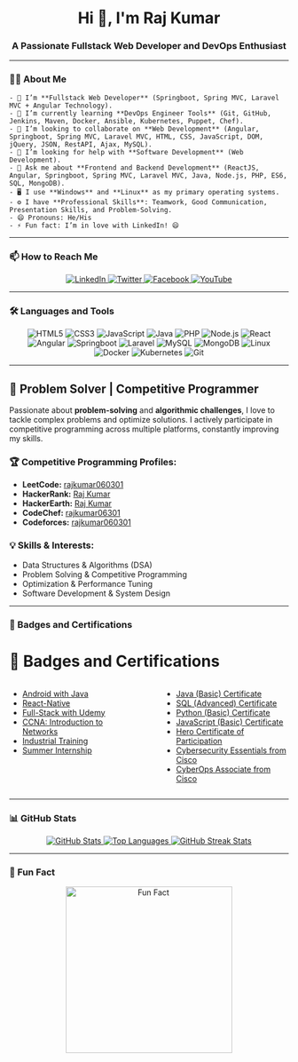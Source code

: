 <h1 align="center">Hi 👋, I'm Raj Kumar</h1>
<h3 align="center">A Passionate Fullstack Web Developer and DevOps Enthusiast</h3>

---

   ### **👨‍💻 About Me**
    - 🔭 I’m **Fullstack Web Developer** (Springboot, Spring MVC, Laravel MVC + Angular Technology).
    - 🌱 I’m currently learning **DevOps Engineer Tools** (Git, GitHub, Jenkins, Maven, Docker, Ansible, Kubernetes, Puppet, Chef).
    - 👯 I’m looking to collaborate on **Web Development** (Angular, Springboot, Spring MVC, Laravel MVC, HTML, CSS, JavaScript, DOM, jQuery, JSON, RestAPI, Ajax, MySQL).
    - 🤔 I’m looking for help with **Software Development** (Web Development).
    - 💬 Ask me about **Frontend and Backend Development** (ReactJS, Angular, Springboot, Spring MVC, Laravel MVC, Java, Node.js, PHP, ES6, SQL, MongoDB).
    - 🖥️ I use **Windows** and **Linux** as my primary operating systems.
    - ⚙️ I have **Professional Skills**: Teamwork, Good Communication, Presentation Skills, and Problem-Solving.
    - 😄 Pronouns: He/His
    - ⚡ Fun fact: I’m in love with LinkedIn! 😄


---


### **📫 How to Reach Me**
<div align="center">
    <a href="https://www.linkedin.com/in/rajkumar6301">
        <img src="https://img.shields.io/badge/LinkedIn-%230077B5.svg?style=for-the-badge&logo=linkedin&logoColor=white" alt="LinkedIn" />
    </a>
    <a href="https://twitter.com/rajkumar6301">
        <img src="https://img.shields.io/badge/Twitter-%231DA1F2.svg?style=for-the-badge&logo=twitter&logoColor=white" alt="Twitter" />
    </a>
    <a href="https://www.facebook.com/rajkumar060301">
        <img src="https://img.shields.io/badge/Facebook-%231877F2.svg?style=for-the-badge&logo=facebook&logoColor=white" alt="Facebook" />
    </a>
    <a href="https://www.youtube.com/channel/UCS0lo3ONuU_iWvOhYNlEksg">
        <img src="https://img.shields.io/badge/YouTube-%23FF0000.svg?style=for-the-badge&logo=youtube&logoColor=white" alt="YouTube" />
    </a>
</div>

---

### **🛠️ Languages and Tools**
<div align="center">
    <img src="https://img.shields.io/badge/HTML5-%23E34F26.svg?style=for-the-badge&logo=html5&logoColor=white" alt="HTML5" />
    <img src="https://img.shields.io/badge/CSS3-%231572B6.svg?style=for-the-badge&logo=css3&logoColor=white" alt="CSS3" />
    <img src="https://img.shields.io/badge/JavaScript-%23F7DF1E.svg?style=for-the-badge&logo=javascript&logoColor=black" alt="JavaScript" />
    <img src="https://img.shields.io/badge/Java-%23ED8B00.svg?style=for-the-badge&logo=java&logoColor=white" alt="Java" />
    <img src="https://img.shields.io/badge/PHP-%23777BB4.svg?style=for-the-badge&logo=php&logoColor=white" alt="PHP" />
    <img src="https://img.shields.io/badge/Node.js-%23339933.svg?style=for-the-badge&logo=node.js&logoColor=white" alt="Node.js" />
    <img src="https://img.shields.io/badge/React-%2320232a.svg?style=for-the-badge&logo=react&logoColor=%2361DAFB" alt="React" />
    <img src="https://img.shields.io/badge/Angular-%23DD0031.svg?style=for-the-badge&logo=angular&logoColor=white" alt="Angular" />
    <img src="https://img.shields.io/badge/Springboot-%236DB33F.svg?style=for-the-badge&logo=springboot&logoColor=white" alt="Springboot" />
    <img src="https://img.shields.io/badge/Laravel-%23FF2D20.svg?style=for-the-badge&logo=laravel&logoColor=white" alt="Laravel" />
    <img src="https://img.shields.io/badge/MySQL-%2300f.svg?style=for-the-badge&logo=mysql&logoColor=white" alt="MySQL" />
    <img src="https://img.shields.io/badge/MongoDB-%2347A248.svg?style=for-the-badge&logo=mongodb&logoColor=white" alt="MongoDB" />
    <img src="https://img.shields.io/badge/Linux-%23FCC624.svg?style=for-the-badge&logo=linux&logoColor=black" alt="Linux" />
    <img src="https://img.shields.io/badge/Docker-%232496ED.svg?style=for-the-badge&logo=docker&logoColor=white" alt="Docker" />
    <img src="https://img.shields.io/badge/Kubernetes-%23326CE5.svg?style=for-the-badge&logo=kubernetes&logoColor=white" alt="Kubernetes" />
    <img src="https://img.shields.io/badge/Git-%23F05032.svg?style=for-the-badge&logo=git&logoColor=white" alt="Git" />
</div>

---
## 🚀 Problem Solver | Competitive Programmer

Passionate about **problem-solving** and **algorithmic challenges**, I love to tackle complex problems and optimize solutions. I actively participate in competitive programming across multiple platforms, constantly improving my skills.

### 🏆 Competitive Programming Profiles:
- **LeetCode:** [rajkumar060301](https://leetcode.com/u/rajkumar060301/)
- **HackerRank:** [Raj Kumar](https://www.hackerrank.com/profile/_191500623)
- **HackerEarth:** [Raj Kumar](https://www.hackerearth.com/@raj.kumar_cs19)
- **CodeChef:** [rajkumar06301](https://www.codechef.com/users/rajkumar06301)
- **Codeforces:** [rajkumar060301](https://codeforces.com/rajkumar060301)

### 💡 Skills & Interests:
- Data Structures & Algorithms (DSA)
- Problem Solving & Competitive Programming
- Optimization & Performance Tuning
- Software Development & System Design
---

### **📜 Badges and Certifications**
# 📜 Badges and Certifications

<div style="display: flex; justify-content: space-between;">

<!-- Left Column -->
<div style="width: 45%;">

- [Android with Java](https://mdev.topscripts.in/rajkumar@team/rajkumar/documents/Android_certificate.pdf)
- [React-Native](https://mdev.topscripts.in/rajkumar@team/rajkumar/documents/jovac.png)
- [Full-Stack with Udemy](https://www.udemy.com/certificate/UC-53e73ef1-47bc-4229-963f-fb9caaa7b269/)
- [CCNA: Introduction to Networks](https://www.credly.com/badges/8df33c63-1ade-413c-af9f-d52a8e18848d)
- [Industrial Training](https://mdev.topscripts.in/rajkumar@team/rajkumar/documents/Industrial_training.pdf)
- [Summer Internship](https://mdev.topscripts.in/rajkumar@team/rajkumar/documents/Summer_Internship.pdf)

</div>
<!-- Right Column -->
<div style="width: 45%;">

- [Java (Basic) Certificate](https://www.hackerrank.com/certificates/8ef58c04260b)
- [SQL (Advanced) Certificate](https://www.hackerrank.com/certificates/6f7f2ac8b75c)
- [Python (Basic) Certificate](https://www.hackerrank.com/certificates/f4058367aa45)
- [JavaScript (Basic) Certificate](https://www.hackerrank.com/certificates/3d360bc16ef2)
- [Hero Certificate of Participation](https://unstop.com/certificate-preview/1516cef8-48f4-4d58-9c3c-3c6117b4da38)
- [Cybersecurity Essentials from Cisco](https://www.credly.com/badges/9d5b5f5c-6ed5-42b2-a6d7-c480157c2ebd)
- [CyberOps Associate from Cisco](https://www.credly.com/badges/a95bd9a3-c8e0-4f64-9a48-65c83b189a7c)

</div>

</div>

---

### **📊 GitHub Stats**
<div align="center">
    <a href="https://github.com/rajkumar060301">
        <img src="https://github-readme-stats.vercel.app/api?username=rajkumar060301&show_icons=true&theme=radical" alt="GitHub Stats" />
    </a>
    <a href="https://github.com/rajkumar060301">
        <img src="https://github-readme-stats.vercel.app/api/top-langs/?username=rajkumar060301&layout=compact" alt="Top Languages" />
    </a>
    <a href="https://git.io/streak-stats">
        <img src="https://streak-stats.demolab.com?user=rajkumar060301" alt="GitHub Streak Stats" />
    </a>
</div>

---

### **🌟 Fun Fact**
<div align="center">
    <img src="https://user-images.githubusercontent.com/61106500/114032703-2ea6c900-989a-11eb-8e11-49fd7198e81c.jpg" alt="Fun Fact" width="300" />
</div>
